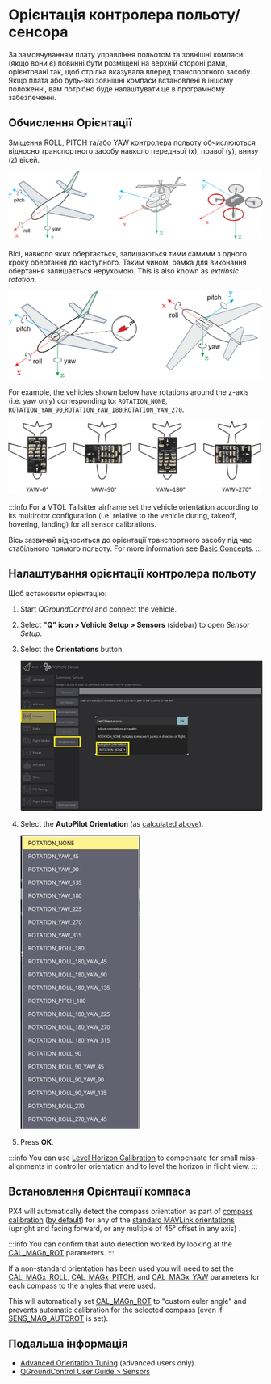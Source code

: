 # Орієнтація контролера польоту/сенсора

За замовчуванням плату управління польотом та зовнішні компаси (якщо вони є) повинні бути розміщені на верхній стороні рами, орієнтовані так, щоб стрілка вказувала вперед транспортного засобу.
Якщо плата або будь-які зовнішні компаси встановлені в іншому положенні, вам потрібно буде налаштувати це в програмному забезпеченні.

## Обчислення Орієнтації

Зміщення ROLL, PITCH та/або YAW контролера польоту обчислюються відносно транспортного засобу навколо передньої (x), правої (y), внизу (z) вісей.

![Frame Heading](../../assets/concepts/frame_heading.png)

Вісі, навколо яких обертається, залишаються тими самими з одного кроку обертання до наступного.
Таким чином, рамка для виконання обертання залишається нерухомою.
This is also known as _extrinsic rotation_.

![Vehicle orientation](../../assets/qgc/setup/sensor/fc_orientation_1.png)

For example, the vehicles shown below have rotations around the z-axis (i.e. yaw only) corresponding to: `ROTATION_NONE`, `ROTATION_YAW_90`,`ROTATION_YAW_180`,`ROTATION_YAW_270`.

![Yaw Rotation](../../assets/qgc/setup/sensor/yaw_rotation.png)

:::info
For a VTOL Tailsitter airframe set the vehicle orientation according to its multirotor configuration (i.e. relative to the vehicle during, takeoff, hovering, landing) for all sensor calibrations.

Вісь зазвичай відноситься до орієнтації транспортного засобу під час стабільного прямого польоту.
For more information see [Basic Concepts](../getting_started/px4_basic_concepts.md#heading-and-directions).
:::

## Налаштування орієнтації контролера польоту

Щоб встановити орієнтацію:

1. Start _QGroundControl_ and connect the vehicle.

2. Select **"Q" icon > Vehicle Setup > Sensors** (sidebar) to open _Sensor Setup_.

3. Select the **Orientations** button.

   ![Set sensor orientations](../../assets/qgc/setup/sensor/sensor_orientation_set_orientations.jpg)

4. Select the **AutoPilot Orientation** (as [calculated above](#calculating-orientation)).

   ![Orientation options](../../assets/qgc/setup/sensor/sensor_orientation_selector_values.jpg)

5. Press **OK**.

:::info
You can use [Level Horizon Calibration](../config/level_horizon_calibration.md) to compensate for small miss-alignments in controller orientation and to level the horizon in flight view.
:::

## Встановлення Орієнтації компаса

PX4 will automatically detect the compass orientation as part of [compass calibration](../config/compass.md) ([by default](../advanced_config/parameter_reference.md#SENS_MAG_AUTOROT)) for any of the [standard MAVLink orientations](https://mavlink.io/en/messages/common.html#MAV_SENSOR_ORIENTATION) (upright and facing forward, or any multiple of 45° offset in any axis) .

:::info
You can confirm that auto detection worked by looking at the [CAL_MAGn_ROT](../advanced_config/parameter_reference.md#CAL_MAG0_ROT) parameters.
:::

If a non-standard orientation has been used you will need to set the [CAL_MAGx_ROLL](../advanced_config/parameter_reference.md#CAL_MAG0_ROLL), [CAL_MAGx_PITCH](../advanced_config/parameter_reference.md#CAL_MAG0_PITCH), and [CAL_MAGx_YAW](../advanced_config/parameter_reference.md#CAL_MAG0_YAW) parameters for each compass to the angles that were used.

This will automatically set [CAL_MAGn_ROT](../advanced_config/parameter_reference.md#CAL_MAG0_ROT) to "custom euler angle" and prevents automatic calibration for the selected compass (even if [SENS_MAG_AUTOROT](../advanced_config/parameter_reference.md#SENS_MAG_AUTOROT) is set).

## Подальша інформація

- [Advanced Orientation Tuning](../advanced_config/advanced_flight_controller_orientation_leveling.md) (advanced users only).
- [QGroundControl User Guide > Sensors](https://docs.qgroundcontrol.com/master/en/qgc-user-guide/setup_view/sensors_px4.html#flight_controller_orientation)
